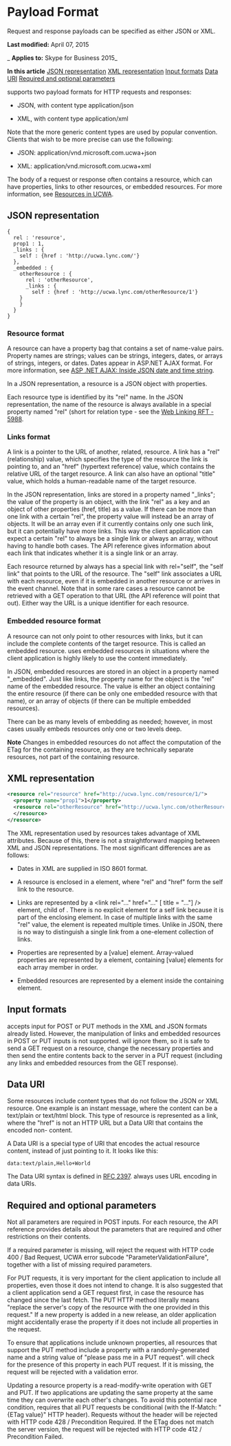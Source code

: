 
# Payload Format
Request and response payloads can be specified as either JSON or XML.

 **Last modified:** April 07, 2015

 _ **Applies to:** Skype for Business 2015_

 **In this article**
[JSON representation](#sectionSection0)
[XML representation](#sectionSection1)
[Input formats](#sectionSection2)
[Data URI](#sectionSection3)
[Required and optional parameters](#sectionSection4)


 supports two payload formats for HTTP requests and responses:

- JSON, with content type application/json
    
- XML, with content type application/xml
    
Note that the more generic content types are used by popular convention. Clients that wish to be more precise can use the following:

- JSON: application/vnd.microsoft.com.ucwa+json 
    
- XML: application/vnd.microsoft.com.ucwa+xml
    
The body of a request or response often contains a resource, which can have properties, links to other resources, or embedded resources. For more information, see [Resources in UCWA](ResourcesInUCWA.md).

## JSON representation
<a name="sectionSection0"> </a>


```
{
  rel : 'resource',
  prop1 : 1,
  _links : {
    self : {href : 'http://ucwa.lync.com/'}
  },
  _embedded : {
    otherResource : {
      rel : 'otherResource',
      _links : {
        self : {href : 'http://ucwa.lync.com/otherResource/1'}
    }
    }
  }
}

```


### Resource format

A resource can have a property bag that contains a set of name-value pairs. Property names are strings; values can be strings, integers, dates, or arrays of strings, integers, or dates. Dates appear in ASP.NET AJAX format. For more information, see [ASP .NET AJAX: Inside JSON date and time string](http://msdn.microsoft.com/en-us/library/bb299886.aspx).

In a JSON representation, a resource is a JSON object with properties.

Each resource type is identified by its "rel" name. In the JSON representation, the name of the resource is always available in a special property named "rel" (short for relation type - see the [Web Linking RFT - 5988](http://tools.ietf.org/html/rfc5988).


### Links format

A link is a pointer to the URL of another, related, resource. A link has a "rel" (relationship) value, which specifies the type of the resource the link is pointing to, and an "href" (hypertext reference) value, which contains the relative URL of the target resource. A link can also have an optional "title" value, which holds a human-readable name of the target resource.

In the JSON representation, links are stored in a property named "_links"; the value of the property is an object, with the link "rel" as a key and an object of other properties (href, title) as a value. If there can be more than one link with a certain "rel", the property value will instead be an array of objects. It will be an array even if it currently contains only one such link, but it can potentially have more links. This way the client application can expect a certain "rel" to always be a single link or always an array, without having to handle both cases. The API reference gives information about each link that indicates whether it is a single link or an array.

Each resource returned by always has a special link with rel="self", the "self link" that points to the URL of the resource. The "self" link associates a URL with each resource, even if it is embedded in another resource or arrives in the event channel. Note that in some rare cases a resource cannot be retrieved with a GET operation to that URL (the API reference will point that out). Either way the URL is a unique identifier for each resource.


### Embedded resource format

A resource can not only point to other resources with links, but it can include the complete contents of the target resource. This is called an embedded resource. uses embedded resources in situations where the client application is highly likely to use the content immediately.

In JSON, embedded resources are stored in an object in a property named "_embedded". Just like links, the property name for the object is the "rel" name of the embedded resource. The value is either an object containing the entire resource (if there can be only one embedded resource with that name), or an array of objects (if there can be multiple embedded resources).

There can be as many levels of embedding as needed; however, in most cases usually embeds resources only one or two levels deep.


 **Note**  Changes in embedded resources do not affect the computation of the ETag for the containing resource, as they are technically separate resources, not part of the containing resource.


## XML representation
<a name="sectionSection1"> </a>


```XML
<resource rel="resource" href="http://ucwa.lync.com/resource/1/">
  <property name="prop1">1</property>
  <resource rel="otherResource" href="http://ucwa.lync.com/otherResource/1">
  </resource>
</resource>

```

The XML representation used by resources takes advantage of XML attributes. Because of this, there is not a straightforward mapping between XML and JSON representations. The most significant differences are as follows:


- Dates in XML are supplied in ISO 8601 format. 
    
- A resource is enclosed in a <resource xmlns="..." rel="..." href="..."> element, where "rel" and "href" form the self link to the resource.
    
- Links are represented by a <link rel="..." href="..." [ title = "..."] /> element, child of <resource>. There is no explicit element for a self link because it is part of the enclosing <resource> element. In case of multiple links with the same "rel" value, the <link> element is repeated multiple times. Unlike in JSON, there is no way to distinguish a single link from a one-element collection of links.
    
- Properties are represented by a <property name="...">[value]</property> element. Array-valued properties are represented by a <propertyList name="..."> element, containing <item>[value]</item> elements for each array member in order.
    
- Embedded resources are represented by a <resource rel="..." href="..."> element inside the containing <resource> element.
    

## Input formats
<a name="sectionSection2"> </a>

 accepts input for POST or PUT methods in the XML and JSON formats already listed. However, the manipulation of links and embedded resources in POST or PUT inputs is not supported. will ignore them, so it is safe to send a GET request on a resource, change the necessary properties and then send the entire contents back to the server in a PUT request (including any links and embedded resources from the GET response).


## Data URI
<a name="sectionSection3"> </a>

Some resources include content types that do not follow the JSON or XML resource. One example is an instant message, where the content can be a text/plain or text/html block. This type of resource is represented as a link, where the "href" is not an HTTP URL but a Data URI that contains the encoded non- content.

A Data URI is a special type of URI that encodes the actual resource content, instead of just pointing to it. It looks like this:




```
data:text/plain,Hello+World
```

The Data URI syntax is defined in [RFC 2397](http://tools.ietf.org/html/rfc2397). always uses URL encoding in data URIs.


## Required and optional parameters
<a name="sectionSection4"> </a>

Not all parameters are required in POST inputs. For each resource, the API reference provides details about the parameters that are required and other restrictions on their contents.

If a required parameter is missing, will reject the request with HTTP code 400 / Bad Request, UCWA error subcode "ParameterValidationFailure", together with a list of missing required parameters.

For PUT requests, it is very important for the client application to include all properties, even those it does not intend to change. It is also suggested that a client application send a GET request first, in case the resource has changed since the last fetch. The PUT HTTP method literally means "replace the server's copy of the resource with the one provided in this request." If a new property is added in a new release, an older application might accidentally erase the property if it does not include all properties in the request.

To ensure that applications include unknown properties, all resources that support the PUT method include a property with a randomly-generated name and a string value of "please pass me in a PUT request". will check for the presence of this property in each PUT request. If it is missing, the request will be rejected with a validation error.

Updating a resource property is a read-modify-write operation with GET and PUT. If two applications are updating the same property at the same time they can overwrite each other's changes. To avoid this potential race condition, requires that all PUT requests be conditional (with the If-Match: "{ETag value}" HTTP header). Requests without the header will be rejected with HTTP code 428 / Precondition Required. If the ETag does not match the server version, the request will be rejected with HTTP code 412 / Precondition Failed.

